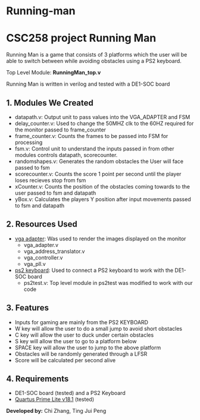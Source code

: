 # Running-man

CSC258 project Running Man
=============================

Running Man is a game that consists of 3 platforms which the user will be able to switch between while avoiding obstacles using a PS2 keyboard.

Top Level Module: **RunningMan_top.v**

Running Man is written in verilog and tested with a DE1-SOC board

## 1. Modules We Created
- datapath.v: Output unit to pass values into the VGA_ADAPTER and FSM
- delay_counter.v: Used to change the 50MHZ clk to the 60HZ required for the monitor passed to frame_counter
- frame_counter.v: Counts the frames to be passed into FSM for processing
- fsm.v: Control unit to understand the inputs passed in from other modules controls datapath, scorecounter.
- randomshapes.v: Generates the random obstacles the User will face passed to fsm
- scorecounter.v: Counts the score 1 point per second until the player loses recieves stop from fsm
- xCounter.v: Counts the position of the obstacles coming towards to the user passed to fsm and datapath
- yBox.v: Calculates the players Y position after input movements passed to fsm and datapath

## 2. Resources Used
- [vga adapter](http://www.eecg.utoronto.ca/~jayar/ece241_08F/vga/): Was used to render the images displayed on the monitor
  - vga_adapter.v
  - vga_address_translator.v
  - vga_controller.v
  - vga_pll.v
- [ps2 keyboard](https://johnloomis.org/digitallab/ps2lab1/ps2lab1.html#top): Used to connect a PS2 keyboard to work with the DE1-SOC board
  - ps2test.v: Top level module in ps2test was modified to work with our code

## 3. Features
- Inputs for gaming are mainly from the PS2 KEYBOARD
- W key will allow the user to do a small jump to avoid short obstacles
- C key will allow the user to duck under certain obstacles
- S key will allow the user to go to a platform below
- SPACE key will allow the user to jump to the above platform
- Obstacles will be randomly generated through a LFSR
- Score will be calculated per second alive

## 4. Requirements
- DE1-SOC board (tested) and a PS2 Keyboard
- [Quartus Prime Lite v18.1](http://fpgasoftware.intel.com/?edition=lite) (tested)


**Developed by:** Chi Zhang, Ting Jui Peng
